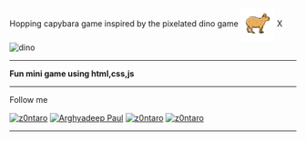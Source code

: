 Hopping capybara game inspired by the pixelated dino game <img align="center" src="https://github.com/Z0ntaro/hoppybara-game/blob/ee02fcb558f97c448bfc13a71186180ccded39fc/img/capybara.png" alt="capy" height="60" width="60" /> X <img align="center" src="https://images.hindustantimes.com/tech/img/2022/09/26/960x540/unnamed_1664184524409_1664184532266_1664184532266.jpg" alt="dino" height="40" width="60" />
<hr>
<b>Fun mini game using html,css,js</b>
<hr>
Follow me

<a href="https://codepen.io/Z0ntaro" target="blank"><img align="center" src="https://img.shields.io/badge/Codepen-000000?style=for-the-badge&logo=codepen&logoColor=white" alt="z0ntaro" height="30" width="120" /></a>
<a href="https://www.linkedin.com/in/arghyadeep-paul-039445204/" target="blank"><img align="center" src="https://img.shields.io/badge/linkedin-%230077B5.svg?style=for-the-badge&logo=linkedin&logoColor=white" alt="Arghyadeep Paul" height="30" width="120" /></a>
<a href="https://twitter.com/zontaro_ai" target="blank"><img align="center" src="https://img.shields.io/badge/Twitter-%231DA1F2.svg?style=for-the-badge&logo=Twitter&logoColor=white" alt="z0ntaro" height="30" width="100" /></a>
<a href="https://instagram.com/zontaro.ai" target="blank"><img align="center" src="https://img.shields.io/badge/Instagram-%23E4405F.svg?style=for-the-badge&logo=Instagram&logoColor=white" alt="z0ntaro" height="30" width="120" /></a>
<hr>
